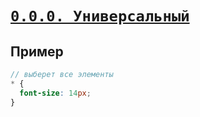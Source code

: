 # [`0.0.0. Универсальный`](../index.md)

## Пример

```scss
// выберет все элементы
* {
  font-size: 14px;
}
```
